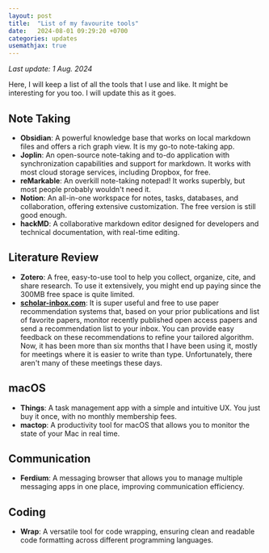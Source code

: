 ```yaml
---
layout: post
title:  "List of my favourite tools"
date:   2024-08-01 09:29:20 +0700
categories: updates
usemathjax: true
---
```


*Last update: 1 Aug. 2024* 

Here, I will keep a list of all the tools that I use and like. It might be interesting for you too. I will update this as it goes.

## Note Taking

- **Obsidian**: A powerful knowledge base that works on local markdown files and offers a rich graph view. It is my go-to note-taking app.
- **Joplin**: An open-source note-taking and to-do application with synchronization capabilities and support for markdown. It works with most cloud storage services, including Dropbox, for free.
- **reMarkable**: An overkill note-taking notepad! It works superbly, but most people probably wouldn't need it.
- **Notion**: An all-in-one workspace for notes, tasks, databases, and collaboration, offering extensive customization. The free version is still good enough.
- **hackMD**: A collaborative markdown editor designed for developers and technical documentation, with real-time editing.

## Literature Review

- **Zotero**: A free, easy-to-use tool to help you collect, organize, cite, and share research. To use it extensively, you might end up paying since the 300MB free space is quite limited.
- **[scholar-inbox.com](https://www.scholar-inbox.com/)**: It is super useful and free to use paper recommendation systems that, based on your prior publications and list of favorite papers, monitor recently published open access papers and send a recommendation list to your inbox. You can provide easy feedback on these recommendations to refine your tailored algorithm. Now, it has been more than six months that I have been using it, mostly for meetings where it is easier to write than type. Unfortunately, there aren't many of these meetings these days.

## macOS

- **Things**: A task management app with a simple and intuitive UX. You just buy it once, with no monthly membership fees.
- **mactop**: A productivity tool for macOS that allows you to monitor the state of your Mac in real time.

## Communication

- **Ferdium**: A messaging browser that allows you to manage multiple messaging apps in one place, improving communication efficiency.

## Coding

- **Wrap**: A versatile tool for code wrapping, ensuring clean and readable code formatting across different programming languages.

